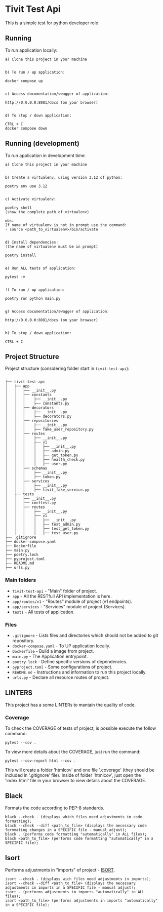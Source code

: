 # Tivit Test Api
This is a simple test for python developer role

## Running

To run application locally:

```
a) Clone this project in your machine


b) To run / up application:

docker compose up


c) Access documentation/swagger of application:

http://0.0.0.0:8081/docs (on your browser)


d) To stop / down application:

CTRL + C
docker compose down
```

## Running (development)

To run application in development time:

```
a) Clone this project in your machine


b) Create a virtualenv, using version 3.12 of python:

poetry env use 3.12


c) Activate virtualenv:

poetry shell
(show the complete path of virtualenv)

obs: 
If name of virtualenv is not in prompt use the command:
- source <path_to_virtualenv>/bin/activate


d) Install dependencies:
(the name of virtualenv must be in prompt)

poetry install


e) Run ALL tests of application:

pytest -v


f) To run / up application:

poetry run python main.py


g) Access documentation/swagger of application:

http://0.0.0.0:8081/docs (on your browser)


h) To stop / down application:

CTRL + C
```

## Project Structure

Project structure (considering folder start in `tivit-test-api`):

```

├── tivit-test-api
│   ├── app
│   │   ├── __init__.py
│   │   ├── constants
│   │   │    ├── __init__.py 
│   │   │    ├── constants.py
│   │   ├── decorators
│   │   │    ├── __init__.py 
│   │   │    ├── decorators.py
│   │   ├── repositories
│   │   │    ├── __init__.py 
│   │   │    ├── fake_user_repository.py
│   │   ├── routes
│   │   │    ├── __init__.py
│   │   │    ├── v1
│   │   │    │   ├── __init__.py 
│   │   │    │   ├── admin.py
│   │   │    │   ├── get_token.py
│   │   │    │   ├── health_check.py
│   │   │    │   ├── user.py
│   │   ├── schemas
│   │   │    ├── __init__.py 
│   │   │    ├── token.py
│   │   ├── services
│   │   │    ├── __init__.py 
│   │   │    ├── tivit_fake_service.py
│   ├── tests
│   │   ├── __init__.py
│   │   ├── conftest.py
│   │   ├── routes
│   │   │    ├── __init__.py
│   │   │    ├── v1
│   │   │    │   ├── __init__.py 
│   │   │    │   ├── test_admin.py
│   │   │    │   ├── test_get_token.py
│   │   │    │   ├── test_user.py
├── .gitignore
├── docker-compose.yaml
├── Dockerfile
├── main.py
├── poetry.lock
├── pyproject.toml
├── README.md
├── urls.py

```

### Main folders

* `tivit-test-api` - "Main" folder of project.
* `app` - All the RESTfull API implementation is here.
* `app/routes/v1` - "Routes" module of project (v1 endpoints).
* `app/services` - "Services" module of project (Services).
* `tests` - All tests of application.

### Files

* `.gitignore` - Lists files and directories which should not be added to git repository.
* `docker-compose.yaml` - To UP application locally.
* `Dockerfile` - Build a image from project.
* `main.py` - The Application entrypoint.
* `poetry.lock` - Define specific versions of dependencies.
* `pyproject.toml` - Some configurations of project.
* `README.md` - Instructions and information to run this project locally.
* `urls.py` - Declare all resource routes of project.

## LINTERS

This project has a some LINTERs to mantain the quality of code.

### Coverage

To check the COVERAGE of tests of project, is possible execute the follow command:

```
pytest --cov .
```

To view more details about the COVERAGE, just run the command:

```
pytest --cov-report html --cov .
```

This will create a folder 'htmlcov' and one file '.coverage' (they should be included in '.gitignore' file). Inside of folder 'htmlcov', just open the 'index.html' file in your browser to view details about the COVERAGE. 

## Black

Formats the code according to [PEP-8](https://peps.python.org/pep-0008/) standards.

```
black --check . (displays which files need adjustments in code formatting);
black --check --diff <path_to_file> (displays the necessary code formmating changes in a SPECIFIC file - manual adjust);
black . (performs code formatting "automatically" in ALL files);
black <path_to_file> (performs code formatting "automatically" in a SPECIFIC file);
```

## Isort

Performs adjustments in "imports" of project - [ISORT](https://pycqa.github.io/isort/).

```
isort --check . (displays wich files need adjustments in imports);
isort --check --diff <path_to_file> (displays the necessary adjustments in imports in a SPECIFIC file - manual adjust);
isort . (performs adjustments in imports "automatically" in ALL files);
isort <path_to_file> (performs adjustments in imports "automatically" in a SPECIFIC file);
```
